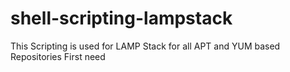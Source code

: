 # shell-scripting-lampstack
This Scripting is used for LAMP Stack for all APT and YUM based Repositories
First need 